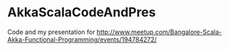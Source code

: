 AkkaScalaCodeAndPres
====================

Code and my presentation for http://www.meetup.com/Bangalore-Scala-Akka-Functional-Programming/events/194784272/
